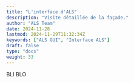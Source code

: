```yaml
---
title: "L'interface d'ALS"
description: "Visite détaillée de la façade."
author: "ALS Team"
date: 2024-11-28
lastmod: 2024-11-29T11:32:34Z
keywords: ["ALS GUI", "Interface ALS"]
draft: false
type: "docs"
weight: 33
---
```


BLI BLO
